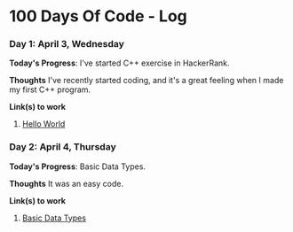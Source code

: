 # 100 Days Of Code - Log


### Day 1: April 3, Wednesday

**Today's Progress**: I've started C++ exercise in HackerRank.

**Thoughts** I've recently started coding, and it's a great feeling when I made my first C++ program.

**Link(s) to work**
1. [Hello World](https://www.hackerrank.com/challenges/cpp-hello-world/problem)

### Day 2: April 4, Thursday

**Today's Progress**: Basic Data Types.

**Thoughts** It was an easy code.

**Link(s) to work**
1. [Basic Data Types](https://www.hackerrank.com/challenges/c-tutorial-basic-data-types/problem)

